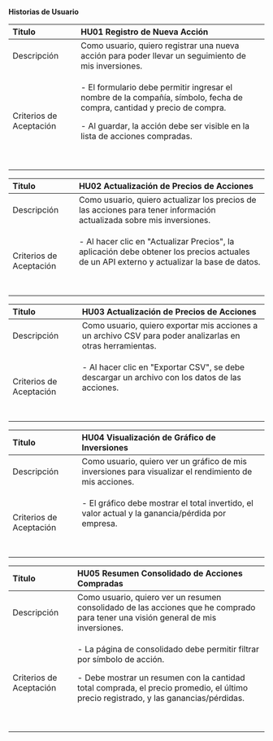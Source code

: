 ﻿**Historias de Usuario**

|Titulo|**HU01 Registro de Nueva Acción**|
| :- | :- |
|Descripción|Como usuario, quiero registrar una nueva acción para poder llevar un seguimiento de mis inversiones.||
|Criterios de Aceptación|<p>- El formulario debe permitir ingresar el nombre de la compañía, símbolo, fecha de compra, cantidad y precio de compra.</p><p>- Al guardar, la acción debe ser visible en la lista de acciones compradas.</p><p>&emsp;</p>||

|Titulo|**HU02 Actualización de Precios de Acciones**|
| :- | :- |
|Descripción|Como usuario, quiero actualizar los precios de las acciones para tener información actualizada sobre mis inversiones.||
|Criterios de Aceptación|<p>- Al hacer clic en "Actualizar Precios", la aplicación debe obtener los precios actuales de un API externo y actualizar la base de datos.</p><p>&emsp;</p>||

|Titulo|**HU03** **Actualización de Precios de Acciones**|
| :- | :- |
|Descripción|Como usuario, quiero exportar mis acciones a un archivo CSV para poder analizarlas en otras herramientas.||
|Criterios de Aceptación|<p>- Al hacer clic en "Exportar CSV", se debe descargar un archivo con los datos de las acciones.</p><p>&emsp;</p>||

|Titulo|**HU04 Visualización de Gráfico de Inversiones**|
| :- | :- |
|Descripción|Como usuario, quiero ver un gráfico de mis inversiones para visualizar el rendimiento de mis acciones.||
|Criterios de Aceptación|<p>- El gráfico debe mostrar el total invertido, el valor actual y la ganancia/pérdida por empresa.</p><p>&emsp;</p>||

|Titulo|**HU05 Resumen Consolidado de Acciones Compradas**|
| :- | :- |
|Descripción|Como usuario, quiero ver un resumen consolidado de las acciones que he comprado para tener una visión general de mis inversiones.||
|Criterios de Aceptación|<p>- La página de consolidado debe permitir filtrar por símbolo de acción.</p><p>- Debe mostrar un resumen con la cantidad total comprada, el precio promedio, el último precio registrado, y las ganancias/pérdidas.</p><p>&emsp;</p>||

